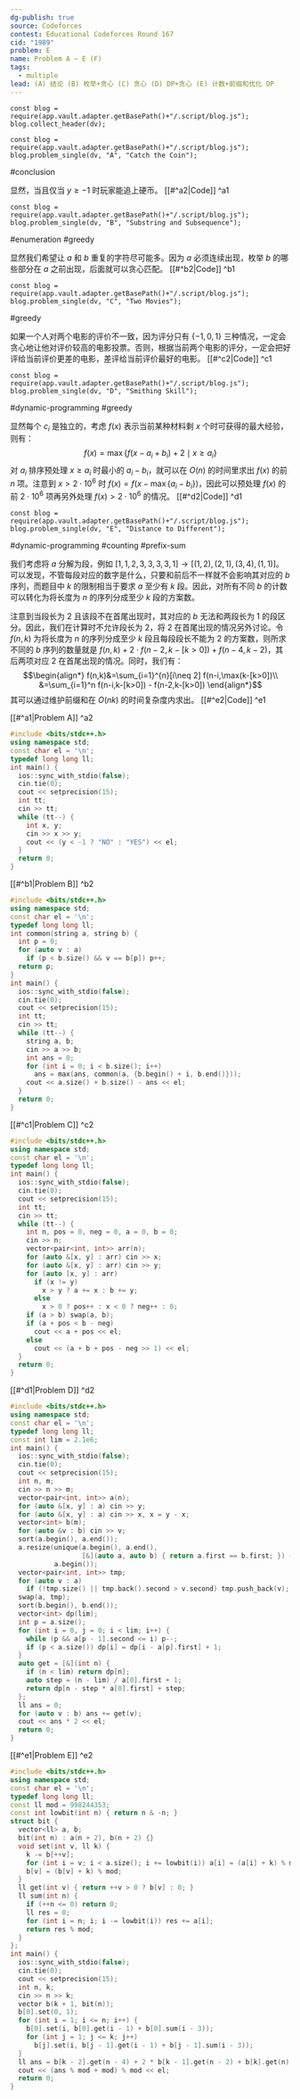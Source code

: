 ```yaml
---
dg-publish: true
source: Codeforces
contest: Educational Codeforces Round 167
cid: "1989"
problem: E
name: Problem A ~ E (F)
tags:
  - multiple
lead: (A) 结论 (B) 枚举+贪心 (C) 贪心 (D) DP+贪心 (E) 计数+前缀和优化 DP
---
```

```dataviewjs
const blog = require(app.vault.adapter.getBasePath()+"/.script/blog.js");
blog.collect_header(dv);
```

```dataviewjs
const blog = require(app.vault.adapter.getBasePath()+"/.script/blog.js");
blog.problem_single(dv, "A", "Catch the Coin");
```
#conclusion

显然，当且仅当 $y\ge-1$ 时玩家能追上硬币。 [[#^a2|Code]] ^a1

```dataviewjs
const blog = require(app.vault.adapter.getBasePath()+"/.script/blog.js");
blog.problem_single(dv, "B", "Substring and Subsequence");
```
#enumeration #greedy

显然我们希望让 $a$ 和 $b$ 重复的字符尽可能多。因为 $a$ 必须连续出现，枚举 $b$ 的哪些部分在 $a$ 之前出现，后面就可以贪心匹配。 [[#^b2|Code]] ^b1

```dataviewjs
const blog = require(app.vault.adapter.getBasePath()+"/.script/blog.js");
blog.problem_single(dv, "C", "Two Movies");
```
#greedy 

如果一个人对两个电影的评价不一致，因为评分只有 $\{-1,0,1\}$ 三种情况，一定会贪心地让他对评价较高的电影投票。否则，根据当前两个电影的评分，一定会把好评给当前评价更差的电影，差评给当前评价最好的电影。 [[#^c2|Code]] ^c1

```dataviewjs
const blog = require(app.vault.adapter.getBasePath()+"/.script/blog.js");
blog.problem_single(dv, "D", "Smithing Skill");
```
#dynamic-programming #greedy 

显然每个 $c_i$ 是独立的，考虑 $f(x)$ 表示当前某种材料剩 $x$ 个时可获得的最大经验，则有：
$$f(x)=\max\{f(x-a_i+b_i)+2\mid x\ge a_i\}$$
对 $a_i$ 排序预处理 $x\ge a_i$ 时最小的 $a_i-b_i$，就可以在 $O(n)$ 的时间里求出 $f(x)$ 的前 $n$ 项。注意到 $x>2\cdot 10^6$ 时 $f(x)=f(x-\max\{a_i-b_i\})$，因此可以预处理 $f(x)$ 的前 $2\cdot 10^6$ 项再另外处理 $f(x)>2\cdot 10^6$ 的情况。 [[#^d2|Code]] ^d1

```dataviewjs
const blog = require(app.vault.adapter.getBasePath()+"/.script/blog.js");
blog.problem_single(dv, "E", "Distance to Different");
```
#dynamic-programming #counting #prefix-sum

我们考虑将 $a$ 分解为段，例如 $[1,1,2,3,3,3,3,1]\to [(1,2),(2,1),(3,4),(1,1)]$。可以发现，不管每段对应的数字是什么，只要和前后不一样就不会影响其对应的 $b$ 序列，而题目中 $k$ 的限制相当于要求 $a$ 至少有 $k$ 段。因此，对所有不同 $b$ 的计数可以转化为将长度为 $n$ 的序列分成至少 $k$ 段的方案数。

注意到当段长为 $2$ 且该段不在首尾出现时，其对应的 $b$ 无法和两段长为 $1$ 的段区分。因此，我们在计算时不允许段长为 $2$，将 $2$ 在首尾出现的情况另外讨论。令 $f(n,k)$ 为将长度为 $n$ 的序列分成至少 $k$ 段且每段段长不能为 $2$ 的方案数，则所求不同的 $b$ 序列的数量就是 $f(n,k)+2\cdot f(n-2,k-[k>0]) + f(n-4,k-2)$，其后两项对应 $2$ 在首尾出现的情况。同时，我们有：
$$\begin{align*}
f(n,k)&=\sum_{i=1}^{n}[i\neq 2] f(n-i,\max(k-[k>0])\\
&=\sum_{i=1}^n f(n-i,k-[k>0]) - f(n-2,k-[k>0])
\end{align*}$$
其可以通过维护前缀和在 $O(nk)$ 的时间复杂度内求出。 [[#^e2|Code]] ^e1

[[#^a1|Problem A]] ^a2

```cpp
#include <bits/stdc++.h>
using namespace std;
const char el = '\n';
typedef long long ll;
int main() {
  ios::sync_with_stdio(false);
  cin.tie(0);
  cout << setprecision(15);
  int tt;
  cin >> tt;
  while (tt--) {
    int x, y;
    cin >> x >> y;
    cout << (y < -1 ? "NO" : "YES") << el;
  }
  return 0;
}
```

[[#^b1|Problem B]] ^b2

```cpp
#include <bits/stdc++.h>
using namespace std;
const char el = '\n';
typedef long long ll;
int common(string a, string b) {
  int p = 0;
  for (auto v : a)
    if (p < b.size() && v == b[p]) p++;
  return p;
}
int main() {
  ios::sync_with_stdio(false);
  cin.tie(0);
  cout << setprecision(15);
  int tt;
  cin >> tt;
  while (tt--) {
    string a, b;
    cin >> a >> b;
    int ans = 0;
    for (int i = 0; i < b.size(); i++)
      ans = max(ans, common(a, {b.begin() + i, b.end()}));
    cout << a.size() + b.size() - ans << el;
  }
  return 0;
}
```

[[#^c1|Problem C]] ^c2

```cpp
#include <bits/stdc++.h>
using namespace std;
const char el = '\n';
typedef long long ll;
int main() {
  ios::sync_with_stdio(false);
  cin.tie(0);
  cout << setprecision(15);
  int tt;
  cin >> tt;
  while (tt--) {
    int n, pos = 0, neg = 0, a = 0, b = 0;
    cin >> n;
    vector<pair<int, int>> arr(n);
    for (auto &[x, y] : arr) cin >> x;
    for (auto &[x, y] : arr) cin >> y;
    for (auto [x, y] : arr)
      if (x != y)
        x > y ? a += x : b += y;
      else
        x > 0 ? pos++ : x < 0 ? neg++ : 0;
    if (a > b) swap(a, b);
    if (a + pos < b - neg)
      cout << a + pos << el;
    else
      cout << (a + b + pos - neg >> 1) << el;
  }
  return 0;
}
```

[[#^d1|Problem D]] ^d2

```cpp
#include <bits/stdc++.h>
using namespace std;
const char el = '\n';
typedef long long ll;
const int lim = 2.1e6;
int main() {
  ios::sync_with_stdio(false);
  cin.tie(0);
  cout << setprecision(15);
  int n, m;
  cin >> n >> m;
  vector<pair<int, int>> a(n);
  for (auto &[x, y] : a) cin >> y;
  for (auto &[x, y] : a) cin >> x, x = y - x;
  vector<int> b(m);
  for (auto &v : b) cin >> v;
  sort(a.begin(), a.end());
  a.resize(unique(a.begin(), a.end(),
                  [&](auto a, auto b) { return a.first == b.first; }) -
           a.begin());
  vector<pair<int, int>> tmp;
  for (auto v : a)
    if (!tmp.size() || tmp.back().second > v.second) tmp.push_back(v);
  swap(a, tmp);
  sort(b.begin(), b.end());
  vector<int> dp(lim);
  int p = a.size();
  for (int i = 0, j = 0; i < lim; i++) {
    while (p && a[p - 1].second <= i) p--;
    if (p < a.size()) dp[i] = dp[i - a[p].first] + 1;
  }
  auto get = [&](int n) {
    if (n < lim) return dp[n];
    auto step = (n - lim) / a[0].first + 1;
    return dp[n - step * a[0].first] + step;
  };
  ll ans = 0;
  for (auto v : b) ans += get(v);
  cout << ans * 2 << el;
  return 0;
}
```

[[#^e1|Problem E]] ^e2

```cpp
#include <bits/stdc++.h>
using namespace std;
const char el = '\n';
typedef long long ll;
const ll mod = 998244353;
const int lowbit(int n) { return n & -n; }
struct bit {
  vector<ll> a, b;
  bit(int n) : a(n + 2), b(n + 2) {}
  void set(int v, ll k) {
    k -= b[++v];
    for (int i = v; i < a.size(); i += lowbit(i)) a[i] = (a[i] + k) % mod;
    b[v] = (b[v] + k) % mod;
  }
  ll get(int v) { return ++v > 0 ? b[v] : 0; }
  ll sum(int n) {
    if (++n <= 0) return 0;
    ll res = 0;
    for (int i = n; i; i -= lowbit(i)) res += a[i];
    return res % mod;
  }
};
int main() {
  ios::sync_with_stdio(false);
  cin.tie(0);
  cout << setprecision(15);
  int n, k;
  cin >> n >> k;
  vector b(k + 1, bit(n));
  b[0].set(0, 1);
  for (int i = 1; i <= n; i++) {
    b[0].set(i, b[0].get(i - 1) + b[0].sum(i - 3));
    for (int j = 1; j <= k; j++)
      b[j].set(i, b[j - 1].get(i - 1) + b[j - 1].sum(i - 3));
  }
  ll ans = b[k - 2].get(n - 4) + 2 * b[k - 1].get(n - 2) + b[k].get(n);
  cout << (ans % mod + mod) % mod << el;
  return 0;
}
```